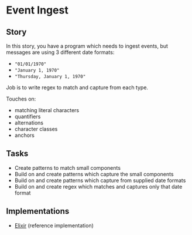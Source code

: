 # Event Ingest

## Story

In this story, you have a program which needs to ingest events, but messages are using 3 different date formats:

- `"01/01/1970"`
- `"January 1, 1970"`
- `"Thursday, January 1, 1970"`

Job is to write regex to match and capture from each type.

Touches on:

- matching literal characters
- quantifiers
- alternations
- character classes
- anchors

## Tasks

- Create patterns to match small components
- Build on and create patterns which capture the small components
- Build on and create patterns which capture from supplied date formats
- Build on and create regex which matches and captures only that date format

## Implementations

- [Elixir][implementation-elixir] (reference implementation)

[implementation-elixir]: ../../languages/elixir/exercises/concept/regular-expressions/.docs/instructions.md
